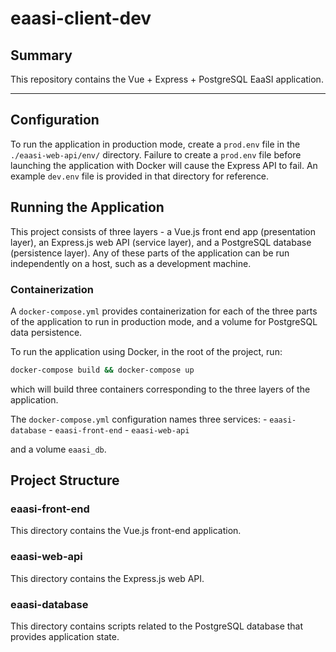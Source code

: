 # eaasi-client-dev

## Summary
This repository contains the Vue + Express + PostgreSQL EaaSI application.

---


## Configuration

To run the application in production mode, create a `prod.env` file in the `./eaasi-web-api/env/` directory.
Failure to create a `prod.env` file before launching the application with Docker will cause the Express API to fail.
An example `dev.env` file is provided in that directory for reference.

## Running the Application

This project consists of three layers - a Vue.js front end app (presentation layer), an Express.js web API (service layer), and a PostgreSQL database (persistence layer).
Any of these parts of the application can be run independently on a host, such as a development machine.

### Containerization

A `docker-compose.yml` provides containerization for each of the three parts of the application to run in production mode,
and a volume for PostgreSQL data persistence.

To run the application using Docker, in the root of the project, run:

```bash
docker-compose build && docker-compose up
```

which will build three containers corresponding to the three layers of the application.


The `docker-compose.yml` configuration names three services:
    - `eaasi-database`
    - `eaasi-front-end`
    - `eaasi-web-api`

and a volume `eaasi_db`.


## Project Structure

### eaasi-front-end

This directory contains the Vue.js front-end application.


### eaasi-web-api

This directory contains the Express.js web API.


### eaasi-database

This directory contains scripts related to the PostgreSQL database that provides application state.

